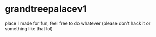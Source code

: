 # grandtreepalacev1
place I made for fun, feel free to do whatever (please don't hack it or something like that lol)
